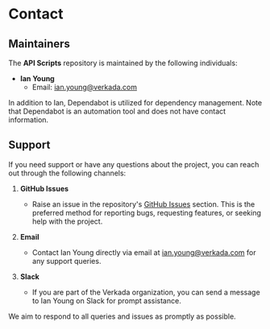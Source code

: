 # Contact

## Maintainers

The **API Scripts** repository is maintained by the following individuals:

- **Ian Young**
  - Email: <ian.young@verkada.com>

In addition to Ian, Dependabot is utilized for dependency management. Note that Dependabot is an automation tool and does not have contact information.

## Support

If you need support or have any questions about the project, you can reach out through the following channels:

1. **GitHub Issues**
    - Raise an issue in the repository's [GitHub Issues](https://github.com/ian-young/API_Scripts/issues) section. This is the preferred method for reporting bugs, requesting features, or seeking help with the project.

2. **Email**
    - Contact Ian Young directly via email at <ian.young@verkada.com> for any support queries.

3. **Slack**
    - If you are part of the Verkada organization, you can send a message to Ian Young on Slack for prompt assistance.

We aim to respond to all queries and issues as promptly as possible.
